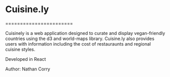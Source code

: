 # Cuisine.ly 
=======================

Cuisinely is a web application designed to curate and display vegan-friendly countries using the d3 and world-maps library. Cuisine.ly also provides users with information including the cost of restauraunts and regional cuisine styles.

Developed in React

Author: Nathan Corry


